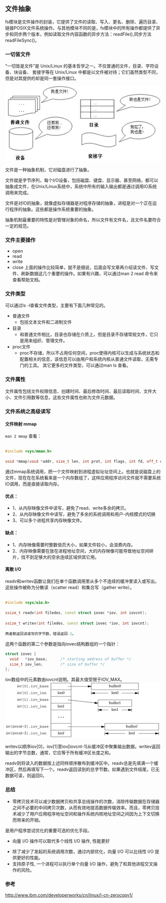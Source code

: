 
## 文件抽象

fs模块是文件操作的封装，它提供了文件的读取、写入、更名、删除、遍历目录、链接POSIX文件系统操作。与其他模块不同的是，fs模块中的所有操作都提供了异步和同步两个版本，例如读取文件内容函数的异步方法：readFile(),同步方法readFileSync()。


### 一切皆文件
“一切皆是文件”是 Unix/Linux 的基本哲学之一。不仅普通的文件，目录、字符设备、块设备、 套接字等在 Unix/Linux 中都是以文件被对待；它们虽然类型不同，但是对其提供的却是同一套操作接口。

![](unix-file.jpg)

文件是一种抽象机制，它对磁盘进行了抽象。

文件就是字节序列，每个I/O设备，包括磁盘、键盘、显示器、甚至网络，都可以抽象成文件，在Unix/Linux系统中，系统中所有的输入输出都是通过调用IO系统调用来完成。

文件是对IO的抽象，就像虚拟存储器是对程序存储的抽象，进程是对一个正在运行程序的抽象。这些都是操作系统重要的抽象。

抽象机制最重要的特性是对管理对象的命名，所以文件有文件名，且文件名要符合一定的规范。


### 文件主要操作
- open
- read
- write
- close
上面的操作比较简单，就不是细说，后面会写文章再介绍读文件、写文件、刷新数据这几个重要的操作。如果有兴趣，可以通过man 2 read 命令来查看帮助文档。


### 文件类型
可以通过ls -l查看文件类型，主要有下面几种常见的。
- 普通文件
  - 包括文本文件和二进制文件
- 目录 
  - 和普通文件相比，目录也存储在介质上，但是目录不存储常规文件，它只是用来组织、管理文件。
- proc文件
  - proc不存储，所以不占用任何空间，proc使得内核可以生成与系统状态和配置相关的信息，该信息可以由用户和系统内核从普通文件读取，无需专门的工具。
其它更多的文件类型，可以通过man ls 查看。


### 文件属性
文件属性包括文件权限信息、创建时间、最后修改时间、最后读取时间、文件大小、文件引用数等信息，这些文件属性也称为文件元数据。


### 文件系统之高级读写
#### 文件映射 mmap

`man 2 mmap` 查看：

```c++

#include <sys/mman.h>

void *mmap(void *addr, size_t len, int prot, int flags, int fd, off_t offset);

```
通过mmap系统调用，把一个文件映射到进程虚拟址址空间上。也就是说磁盘上的文件，现在在在系统看来是一个内存数组了，这样应用程序访问文件就不需要系统IO调用，而是直接读取内存。

#### 优点： 
* 1、从内存映像文件中读写，避免了read、write多余的拷贝。 
* 2、从内存映像文件中读写，避免了多余的系统调用和用户-内核模式的切换 
* 3、可以多个进程共享内存映像文件。

#### 缺点： 
* 1、内存映像需要时整数倍页大小，如果文件较小，会浪费内存。 
* 2、内存映像需要在放在进程地址空间，大的内存映像可能导致地址空间碎片，找不到足够大的空余连续区域供其它用。 


#### 离散 I/O 
readv和writev函数让我们在单个函数调用里从多个不连续的缓冲里读入或写出。这些操作被称为分散读（scatter read）和集合写（gather write）。

```c++

#include <sys/uio.h>

ssize_t readv(int filedes, const struct iovec *iov, int iovcnt);

ssize_t writev(int filedes, const struct iovec *iov, int iovcnt);

两者都返回读或写的字节数，错误返回-1。
```
这两个函数的第二个参数是指向iovec结构数组的一个指针：
```c++
struct iovec {
  void   *iov_base;      /* starting address of buffer */
  size_t iov_len;        /* size of buffer */
};
```
iov数组中的元素数由iovcnt说明。其最大值受限于IOV_MAX。
![](14fig27.gif)

writev以顺序iov[0]，iov[1]至iov[iovcnt-1]从缓冲区中聚集输出数据。writev返回输出的字节总数，通常，它应等于所有缓冲区长度之和。

readv则将读入的数据按上述同样顺序散布到缓冲区中。readv总是先填满一个缓冲区，然后再填写下一个。readv返回读到的总字节数。如果遇到文件结尾，已无数据可读，则返回0。


### 总结
* 零拷贝技术可以减少数据拷贝和共享总线操作的次数，消除传输数据在存储器之间不必要的中间拷贝次数，从而有效地提高数据传输效率。而且，零拷贝技术减少了用户应用程序地址空间和操作系统内核地址空间之间因为上下文切换而带来的开销。

是用户程序尝试优化的重要可选的优化手段。

* 向量 I/O 操作可以取代多个线性 I/O 操作, 性能更好

 - 除了减少了发起的系统调用次数，通过内部优化，向量 I/O 可以比线性 I/O 提供更好的性能。
 - 支持原子性, 一个进程可以执行单个向量 I/O 操作，避免了和其他进程交叉操作的风险。

### 参考
http://www.ibm.com/developerworks/cn/linux/l-cn-zerocopy1/
